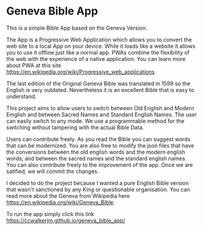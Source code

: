 # Geneva Bible App
This is a simple Bible App based on the Geneva Version.

The App is a Progressive Web Application which allows you to convert the web site to a local App on your device. While it loads like a website it allows you to use it offline just like a normal app. PWAs combine the flexibility of the web with the experience of a native application. You can learn more about PWA at this site https://en.wikipedia.org/wiki/Progressive_web_applications. 

The last edition of the Original Geneva Bible was translated in 1599 so the English is very outdated. Nevertheless it is an excellent Bible that is easy to understand. 

This project aims to allow users to switch between Old English and Modern Emglish and between Sacred Names and Standard English Names. The user can easily switch to any mode. We use a programmable method for the switching without tampering with the actual Bible Data.  

Users can contribute freely. As you read the Bible you can suggest words that can be modernized. You are also free to modify the  json files that have the conversions between the old english words and the modern english words; and between the sacred names and the standard english names. You can also contribute freely to the improvement of the app.  Once we are satified, we will commit the changes.  

I decided to do the project because I wanted a pure English Bible version that wasn't sanctioned by any King or questionable organisation.  You can read more about the Geneva from Wikipedia here https://en.wikipedia.org/wiki/Geneva_Bible.   

To run the app simply click this link https://ccwalkerjm.github.io/geneva_bible_app/
